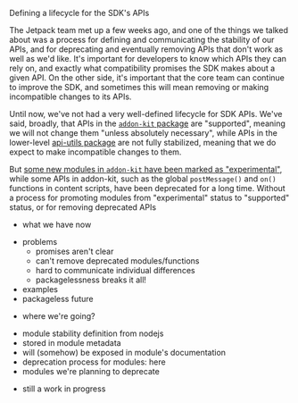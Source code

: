 
Defining a lifecycle for the SDK's APIs

The Jetpack team met up a few weeks ago, and one of the things we talked
about was a process for defining and communicating the stability of our
APIs, and for deprecating and eventually removing APIs that don't work as
well as we'd like. It's important for developers to know which APIs they
can rely on, and exactly what compatibility promises the SDK makes about
a given API. On the other side, it's important that the core team can
continue to improve the SDK, and sometimes this will mean removing or
making incompatible changes to its APIs.

Until now, we've not had a very well-defined lifecycle for SDK APIs.
We've said, broadly, that APIs in the [`addon-kit` package](https://addons.mozilla.org/en-US/developers/docs/sdk/latest/packages/addon-kit/index.html)
are "supported", meaning we will not change them "unless absolutely
necessary", while APIs in the lower-level [api-utils package](https://addons.mozilla.org/en-US/developers/docs/sdk/latest/packages/api-utils/index.html)
are not fully stabilized, meaning that we do expect to make incompatible
changes to them.

But [some new modules in `addon-kit` have been marked as
"experimental"](https://addons.mozilla.org/en-US/developers/docs/sdk/latest/packages/addon-kit/simple-prefs.html),
while some APIs in addon-kit, such as the global `postMessage()` and `on()` functions in
content scripts, have been deprecated for a long time. Without a process
for promoting modules from "experimental" status to "supported" status,
or for removing deprecated APIs










* what we have now
- problems
  - promises aren't clear
  - can't remove deprecated modules/functions
  - hard to communicate individual differences
  - packagelessness breaks it all!
- examples
- packageless future

* where we're going?
- module stability definition from nodejs
- stored in module metadata
- will (somehow) be exposed in module's documentation
- deprecation process for modules: here
- modules we're planning to deprecate

* still a work in progress

